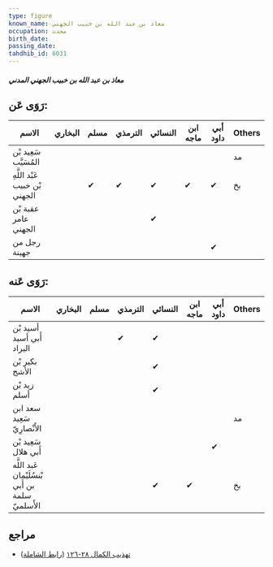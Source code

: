 ```yaml
---
type: figure
known_name: معاذ بن عبد الله بن خبيب الجهني
occupation: محدث
birth_date:
passing_date:
tahdhib_id: 6031
---
```

##### معاذ بن عبد الله بن خبيب الجهني المدني

## رَوَى عَن:
| الاسم                         | البخاري | مسلم | الترمذي | النسائي | ابن ماجه | أبي داود | Others |
| ----------------------------- | ------- | ---- | ------- | ------- | -------- | -------- | ------ |
| سَعِيد بْن المُسَيَّب         |         |      |         |         |          |          | مد     |
| عَبْد اللَّهِ بْن خبيب الجهني |         | ✔    | ✔       | ✔       | ✔        | ✔        | بخ     |
| عقبة بْن عامر الجهني          |         |      |         | ✔       |          |          |        |
| رجل من جهينة                  |         |      |         |         |          | ✔        |        |
## رَوَى عَنه:
| الاسم                                           | البخاري | مسلم | الترمذي | النسائي | ابن ماجه | أبي داود | Others |
| ----------------------------------------------- | ------- | ---- | ------- | ------- | -------- | -------- | ------ |
| أسيد بْن أَبي أسيد البراد                       |         |      | ✔       | ✔       |          |          |        |
| بكير بْن الأشج                                  |         |      |         | ✔       |          |          |        |
| زيد بْن أسلم                                    |         |      |         | ✔       |          |          |        |
| سعد ابن سَعِيد الأَنْصارِيّ                     |         |      |         |         |          |          | مد     |
| سَعِيد بْن أَبي هلال                            |         |      |         |         |          | ✔        |        |
| عَبد اللَّه بْنسُلَيْمان بن أَبي سلمة الأَسلميّ |         |      |         | ✔       | ✔        |          | بخ     |
## مراجع
- [تهذيب الكمال ٢٨-١٢٦](obsidian://open?vault=Tahdhib-al-Kamal&file=Figures/٦٠٣١-معاذ%20بن%20عبد%20الله%20بن%20خبيب%20الجهني%20المدني) ([رابط الشاملة](https://shamela.ws/book/3722/15101))